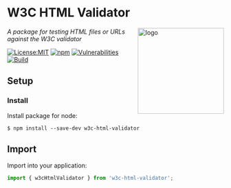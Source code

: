 # W3C HTML Validator
<img src=https://centerkey.com/graphics/center-key-logo.svg align=right width=200 alt=logo>

_A package for testing HTML files or URLs against the W3C validator_

[![License:MIT](https://img.shields.io/badge/License-MIT-blue.svg)](https://github.com/center-key/w3c-html-validator/blob/master/LICENSE.txt)
[![npm](https://img.shields.io/npm/v/w3c-html-validator.svg)](https://www.npmjs.com/package/w3c-html-validator)
[![Vulnerabilities](https://snyk.io/test/github/center-key/w3c-html-validator/badge.svg)](https://snyk.io/test/github/center-key/w3c-html-validator)
[![Build](https://github.com/center-key/w3c-html-validator/workflows/build/badge.svg)](https://github.com/center-key/w3c-html-validator/actions?query=workflow%3Abuild)


## Setup

### Install
Install package for node:
```shell
$ npm install --save-dev w3c-html-validator
```

## Import
Import into your application:
```javascript
import { w3cHtmlValidator } from 'w3c-html-validator';
```
